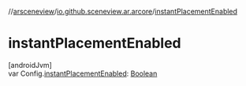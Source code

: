 //[arsceneview](../../index.md)/[io.github.sceneview.ar.arcore](index.md)/[instantPlacementEnabled](instant-placement-enabled.md)

# instantPlacementEnabled

[androidJvm]\
var Config.[instantPlacementEnabled](instant-placement-enabled.md): [Boolean](https://kotlinlang.org/api/latest/jvm/stdlib/kotlin/-boolean/index.html)

